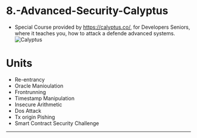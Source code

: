 # 8.-Advanced-Security-Calyptus
- Special Course provided by https://calyptus.co/, for Developers Seniors, where it teaches you, how to attack a defende advanced systems.
![Calyptus](https://github.com/gonzalolater/8.-Advanced-Security-Calyptus/assets/42863568/d0dfa841-8e0f-4dce-b6b1-58c362dabd5c)
# Units
- Re-entrancy
- Oracle Manioulation
- Frontrunning
- Timestamp Manipulation
- Insecure Arithmetic
- Dos Attack
- Tx origin Pishing
- Smart Contract Security Challenge
--------------------------------------------------------------------------------------------------------------
